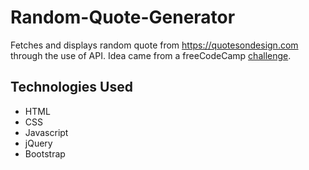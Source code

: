 # Random-Quote-Generator
Fetches and displays random quote from https://quotesondesign.com through the use of API. 
Idea came from a freeCodeCamp [challenge](https://www.freecodecamp.org/challenges/build-a-random-quote-machine). 

## Technologies Used
* HTML
* CSS
* Javascript
* jQuery
* Bootstrap
